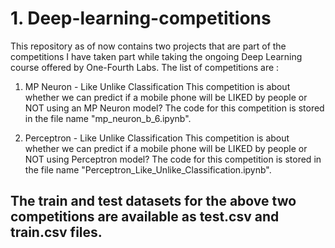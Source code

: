 # 1. Deep-learning-competitions
This repository as of now contains two projects that are part of the competitions I have taken part while taking the ongoing Deep Learning course offered by One-Fourth Labs. 
The list of competitions are :
1. MP Neuron - Like Unlike Classification
   This competition is about whether we can predict if a mobile phone will be LIKED by people or NOT using an MP Neuron model?
   The code for this competition is stored in the file name "mp_neuron_b_6.ipynb".
   
2. Perceptron - Like Unlike Classification
   This competition is about whether we can predict if a mobile phone will be LIKED by people or NOT using Perceptron model?
   The code for this competition is stored in the file name "Perceptron_Like_Unlike_Classification.ipynb".
   
## The train and test datasets for the above two competitions are available as test.csv and train.csv files.
   
